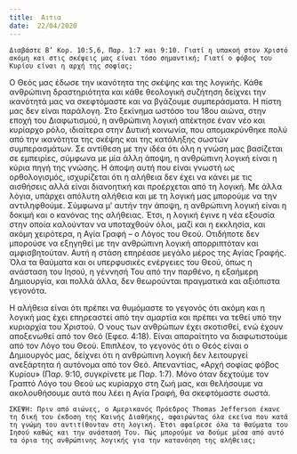 ```yaml
---
title:  Αιτια
date:  22/04/2020
---
```


`Διαβάστε Β’ Κορ. 10:5,6, Παρ. 1:7 και 9:10. Γιατί η υπακοή στον Χριστό ακόμη και στις σκέψεις μας είναι τόσο σημαντική; Γιατί ο φόβος του Κυρίου είναι η αρχή της σοφίας;`

Ο Θεός μας έδωσε την ικανότητα της σκέψης και της λογικής. Κάθε ανθρώπινη δραστηριότητα και κάθε θεολογική συζήτηση δείχνει την ικανότητά μας να σκεφτόμαστε και να βγάζουμε συμπεράσματα. Η πίστη μας δεν είναι παράλογη. Στο ξεκίνημα ωστόσο του 18ου αιώνα, στην εποχή του Διαφωτισμού, η ανθρώπινη λογική απέκτησε έναν νέο και κυρίαρχο ρόλο, ιδιαίτερα στην Δυτική κοινωνία, που απομακρύνθηκε πολύ από την ικανότητα της σκέψης και της κατάληξης σωστών συμπερασμάτων. Σε αντίθεση με την ιδέα ότι όλη η γνώση μας βασίζεται σε εμπειρίες, σύμφωνα με μία άλλη άποψη, η ανθρώπινη λογική είναι η κύρια πηγή της γνώσης. Η άποψη αυτή που είναι γνωστή ως ορθολογισμός, ισχυρίζεται ότι η αλήθεια δεν έχει να κάνει με τις αισθήσεις αλλά είναι διανοητική και προέρχεται από τη λογική. Με άλλα λόγια, υπάρχει απόλυτη αλήθεια και με τη λογική μας μπορούμε να την αντιληφθούμε. Σύμφωνα μ’ αυτήν την άποψη, η ανθρώπινη λογική είναι η δοκιμή και ο κανόνας της αλήθειας. Έτσι, η λογική έγινε η νέα εξουσία στην οποία καλούνταν να υποταχθούν όλοι, μαζί και η εκκλησία, και ακόμη χειρότερα, η Αγία Γραφή – ο Λόγος του Θεού. Οτιδήποτε δεν μπορούσε να εξηγηθεί με την ανθρώπινη λογική απορριπτόταν και αμφισβητούταν. Αυτή η στάση επηρέασε μεγάλο μέρος της Αγίας Γραφής. Όλα τα θαύματα και οι υπερφυσικές ενέργειες του Θεού, όπως η ανάσταση του Ιησού, η γέννησή Του από την παρθένο, η εξαήμερη Δημιουργία, και πολλά άλλα, δεν θεωρούνται πραγματικά και αξιόπιστα γεγονότα.

Η αλήθεια είναι ότι πρέπει να θυμόμαστε το γεγονός ότι ακόμη και η λογική μας έχει επηρεαστεί από την αμαρτία και πρέπει να τεθεί υπό την κυριαρχία του Χριστού. Ο νους των ανθρώπων έχει σκοτισθεί, ενώ έχουν αποξενωθεί από τον Θεό (Εφεσ. 4:18). Είναι απαραίτητο να διαφωτιστούμε από τον Λόγο του Θεού. Επιπλέον, το γεγονός ότι ο Θεός είναι ο Δημιουργός μας, δείχνει ότι η ανθρώπινη λογική δεν λειτουργεί ανεξάρτητα ή αυτόνομα από τον Θεό. Απεναντίας, «Αρχή σοφίας φόβος Κυρίου» (Παρ. 9:10, συγκρίνετε με Παρ. 1:7). Μόνο όταν δεχτούμε τον Γραπτό Λόγο του Θεού ως κυρίαρχο στη ζωή μας, και θελήσουμε να ακολουθήσουμε αυτά που λέει η Αγία Γραφή, θα σκεφτόμαστε σωστά.

`ΣΚΕΨΗ: Πριν από αιώνες, ο Αμερικανός Πρόεδρος Thomas Jefferson έκανε τη δική του έκδοση της Καινής Διαθήκης, αφαιρώντας όλα εκείνα που κατά τη γνώμη του αντιτίθονταν στη λογική. Έτσι αφαίρεσε όλα τα θαύματα του Ιησού καθώς και την ανάστασή Του. Πώς μπορούμε να δούμε μέσα από αυτό τα όρια της ανθρώπινης λογικής για την κατανόηση της αλήθειας;`